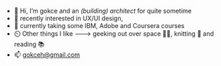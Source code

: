 - 👋 Hi, I’m gokce and an *(building) architect* for quite sometime 
- 👀 recently interested in UX/UI design,
- 🌱 currently taking some IBM, Adobe and Coursera courses
- ⏲️ Other things I like ---> geeking out over space 👾🌌, knitting 🧶 and reading 📚
- 📫 gokceh@gmail.com

<!---
gokceh/gokceh is a ✨ special ✨ repository because its `README.md` (this file) appears on your GitHub profile.
You can click the Preview link to take a look at your changes.
--->
